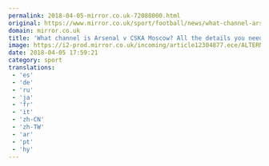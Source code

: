 ```yaml
---
permalink: 2018-04-05-mirror.co.uk-72088000.html
original: https://www.mirror.co.uk/sport/football/news/what-channel-arsenal-cska-stream-12304869
domain: mirror.co.uk
title: 'What channel is Arsenal v CSKA Moscow? All the details you need'
image: https://i2-prod.mirror.co.uk/incoming/article12304877.ece/ALTERNATES/s1200/Arsenal-v-Stoke-City-Premier-League.jpg
date: 2018-04-05 17:59:21
category: sport
translations: 
 - 'es'
 - 'de'
 - 'ru'
 - 'ja'
 - 'fr'
 - 'it'
 - 'zh-CN'
 - 'zh-TW'
 - 'ar'
 - 'pt'
 - 'hy'
---
```


